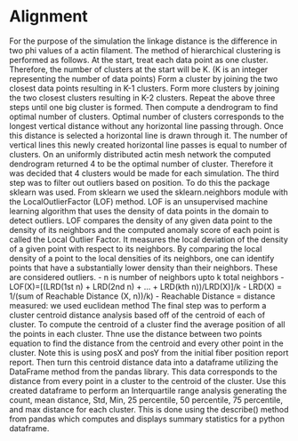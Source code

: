 # Alignment

For the purpose of the simulation the linkage distance is the difference in two phi values of a actin filament. The method of hierarchical clustering is performed as follows.
    At the start, treat each data point as one cluster. Therefore, the number of clusters at  the start will be K. (K is an integer representing the number of data points)
    Form a cluster by joining the two closest data points resulting in K-1 clusters.
    Form more clusters by joining the two closest clusters resulting in K-2 clusters.
    Repeat the above three steps until one big cluster is formed.
Then compute a dendrogram to find optimal number of clusters. Optimal number of clusters corresponds to the longest vertical distance without any horizontal line passing through. Once this distance is selected a horizontal line is drawn through it. The number of vertical lines this newly created horizontal line passes is equal to number of clusters. On an uniformly distributed actin mesh network the computed dendrogram returned 4 to be the optimal number of cluster. Therefore it was decided that 4 clusters would be made for each simulation. The third step was to filter out outliers based on position. To do this the package sklearn was used. From sklearn we used the sklearn.neighbors module with the LocalOutlierFactor (LOF) method. LOF is an unsupervised machine learning algorithm that uses the density of data points in the domain to detect outliers. LOF compares the density of any given data point to the density of its neighbors and the computed anomaly score of each point is called the Local Outlier Factor. It measures the local deviation of the density of a given point with respect to its neighbors. By comparing the local density of a point to the local densities of its neighbors, one can identify points that have a substantially lower density than their neighbors. These are considered outliers.
    - n is number of neighbors upto k total neighbors
    - LOF(X)=[(LRD(1st n) + LRD(2nd n) + ... + LRD(kth n))/LRD(X)]/k
    - LRD(X) = 1/(sum of Reachable Distance (X, n))/k) 
    - Reachable Distance = distance measured: we used euclidean method
The final step was to perform a cluster centroid distance analysis based off of the centroid of each of cluster. To compute the centroid of a cluster find the average position of all the points in each cluster. Thne use the distance between two points equation to find the distance from the centroid and every other point in the cluster. Note this is using posX and posY from the initial fiber position report report. Then turn this centroid distance data into a dataframe utilizing the DataFrame method from the pandas library. This data corresponds to the distance from every point in a cluster to the centroid of the cluster. Use this created dataframe to perform an Interquartile range analysis generating the  count, mean distance, Std, Min, 25 percentile,  50 percentile,  75 percentile, and max distance for each cluster. This is done using the describe() method from pandas which computes and displays summary statistics for a python dataframe. 
